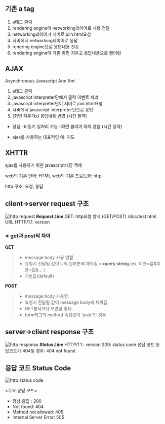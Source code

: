 ## 기존 a tag

1. a태그 클릭
2. rendering engine이 networking레이어로 내용 전달
3. networking레이어가 서버로 join.html요청
4. 서버에서 networking레이어로 응답
5. renering engine으로 응답내용 전송
6. rendering engine이 기존 화면 지우고 응답내용으로 렌더링

## AJAX
Asynchronous Javascript And Xml 

1. a태그 클릭
2. javascript interpreter단에서 클릭 이벤트 처리
3. javascript interpreter단이 서버로 join.html요청
4. 서버에서 javascript interpreter단으로 응답
5. (화면 지우기x) 응답내용 반영 (시간 절약)

* 장점
-비동기 일처리 가능
-화면 클리어 하지 않음 (시간 절약)

* ajax를 사용하는 대표적인 예: 지도

## XHTTR 
ajax를 사용하기 위한 javascript내장 객체



web의 기본 언어: HTML
web의 기본 프로토콜: http

http 구조: 요청, 응답

## client→server request 구조

![http request](https://www.lifewire.com/thmb/nmUWZwQj44TqI0AR0bnlhDnQfOs=/950x320/filters:no_upscale():max_bytes(150000):strip_icc()/HTTP_RequestMessageExample-5c82b349c9e77c0001a67620.png)
***Request Line***
GET: http요청 방식 (GET/POST)
/doc/test.html: URL
HTTP/1.1: version

### ※ get과 post의 차이

**GET**
>- message body 사용 안함. 
>- 요청시 전달될 값이 URL뒷부분에 채워짐 
>= **query string** (ex. 이름=값&이름=값&... )
 >- 기본값(default)
 
 **POST**
>- message body 사용함. 
>- 요청시 전달될 값이 message body에 채워짐.
>- GET방식보다 보안상 좋다.
>- form태그의 method 속성값이 'post'인 경우
 
 ## server→client response 구조
 ![http response](https://www.ntu.edu.sg/home/ehchua/programming/webprogramming/images/HTTP_ResponseMessageExample.png)
 ***Status Line***
HTTP/1.1 : version
200: status code 응답 코드
응답코드가 404일 경우: 404 not found

## 응답 코드 Status Code

![http status code](https://www.steveschoger.com/status-code-poster/img/status-code.png)

<주요 응답 코드>

* 정상 응답	: 200
* Not found: 404
* Method not allowed: 405
* Internal Server Error: 505
<!--stackedit_data:
eyJoaXN0b3J5IjpbMjYzMTg2ODQyLC0zNDMzOTI3MjBdfQ==
-->